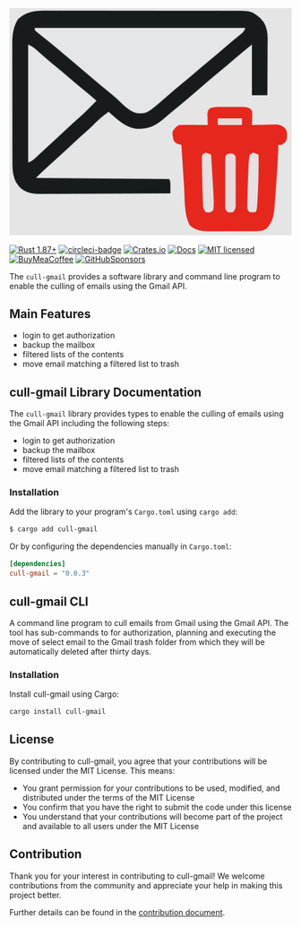 ![cull-gmail — Generate a change log based on the git commits compatible with keep-a-changelog and using conventional commits to categorize commits][splash]

[splash]: https://raw.githubusercontent.com/jerus-org/cull-gmail/main/assets/splash.svg

[![Rust 1.87+][version-badge]][version-url]
[![circleci-badge]][circleci-url]
[![Crates.io][crates-badge]][crates-url]
[![Docs][docs-badge]][docs-url]
[![MIT licensed][mit-badge]][mit-url]
[![BuyMeaCoffee][bmac-badge]][bmac-url]
[![GitHubSponsors][ghub-badge]][ghub-url]

[crates-badge]: https://img.shields.io/crates/v/cull-gmail.svg
[crates-url]: https://crates.io/crates/gen-changlog
[mit-badge]: https://img.shields.io/badge/license-MIT-blue.svg
[mit-url]: https://github.com/jerusdp/cull-gmail/blob/main/LICENSE-MIT
[apache-badge]: https://img.shields.io/badge/license-APACHE-blue.svg
[apache-url]: https://github.com/jerusdp/cull-gmail/blob/main/LICENSE-APACHE
[circleci-badge]: https://dl.circleci.com/status-badge/img/gh/jerus-org/cull-gmail/tree/main.svg?style=svg
[circleci-url]: https://dl.circleci.com/status-badge/redirect/gh/jerus-org/cull-gmail/tree/main
[version-badge]: https://img.shields.io/badge/rust-1.87+-orange.svg
[version-url]: https://www.rust-lang.org
[docs-badge]:  https://docs.rs/cull-gmail/badge.svg
[docs-url]:  https://docs.rs/cull-gmail
[bmac-badge]: https://badgen.net/badge/icon/buymeacoffee?color=yellow&icon=buymeacoffee&label
[bmac-url]: https://buymeacoffee.com/jerusdp
[ghub-badge]: https://img.shields.io/badge/sponsor-30363D?logo=GitHub-Sponsors&logoColor=#white
[ghub-url]: https://github.com/sponsors/jerusdp

The `cull-gmail` provides a software library and command line program to enable the culling of emails using the Gmail API.

## Main Features

- login to get authorization
- backup the mailbox 
- filtered lists of the contents
- move email matching a filtered list to trash
## cull-gmail Library Documentation

The `cull-gmail` library provides types to enable the culling of emails using the Gmail API including the following steps:
- login to get authorization
- backup the mailbox 
- filtered lists of the contents
- move email matching a filtered list to trash

### Installation

Add the library to your program's `Cargo.toml` using `cargo add`:

```bash
$ cargo add cull-gmail
```

Or by configuring the dependencies manually in `Cargo.toml`:

```toml
[dependencies]
cull-gmail = "0.0.3"
```

## cull-gmail CLI

A command line program to cull emails from Gmail using the Gmail API. The tool has sub-commands to for authorization, planning and executing the move of select email to the Gmail trash folder from which they will be automatically deleted after thirty days. 

### Installation

Install cull-gmail using Cargo:

```bash
cargo install cull-gmail
```

## License

By contributing to cull-gmail, you agree that your contributions will be licensed under the MIT License. This means:

- You grant permission for your contributions to be used, modified, and distributed under the terms of the MIT License
- You confirm that you have the right to submit the code under this license
- You understand that your contributions will become part of the project and available to all users under the MIT License

## Contribution

Thank you for your interest in contributing to cull-gmail! We welcome contributions from the community and appreciate your help in making this project better.

Further details can be found in the [contribution document](CONTRIBUTING.md).
